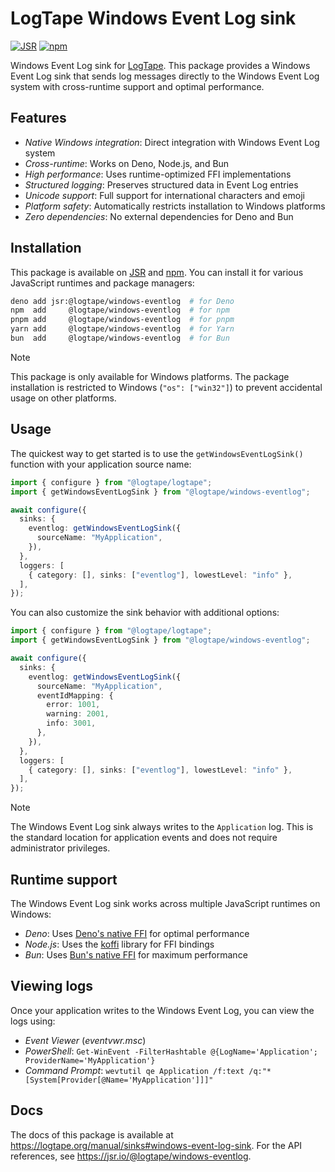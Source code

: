 <!-- deno-fmt-ignore-file -->

LogTape Windows Event Log sink
==============================

[![JSR][JSR badge]][JSR]
[![npm][npm badge]][npm]

Windows Event Log sink for [LogTape]. This package provides a Windows Event Log
sink that sends log messages directly to the Windows Event Log system with
cross-runtime support and optimal performance.

[JSR]: https://jsr.io/@logtape/windows-eventlog
[JSR badge]: https://jsr.io/badges/@logtape/windows-eventlog
[npm]: https://www.npmjs.com/package/@logtape/windows-eventlog
[npm badge]: https://img.shields.io/npm/v/@logtape/windows-eventlog?logo=npm
[LogTape]: https://logtape.org/


Features
--------

 -  *Native Windows integration*: Direct integration with Windows Event Log
    system
 -  *Cross-runtime*: Works on Deno, Node.js, and Bun
 -  *High performance*: Uses runtime-optimized FFI implementations
 -  *Structured logging*: Preserves structured data in Event Log entries
 -  *Unicode support*: Full support for international characters and emoji
 -  *Platform safety*: Automatically restricts installation to Windows platforms
 -  *Zero dependencies*: No external dependencies for Deno and Bun


Installation
------------

This package is available on [JSR] and [npm]. You can install it for various
JavaScript runtimes and package managers:

~~~~ sh
deno add jsr:@logtape/windows-eventlog  # for Deno
npm  add     @logtape/windows-eventlog  # for npm
pnpm add     @logtape/windows-eventlog  # for pnpm
yarn add     @logtape/windows-eventlog  # for Yarn
bun  add     @logtape/windows-eventlog  # for Bun
~~~~

> [!NOTE]
> This package is only available for Windows platforms. The package installation
> is restricted to Windows (`"os": ["win32"]`) to prevent accidental usage on
> other platforms.


Usage
-----

The quickest way to get started is to use the `getWindowsEventLogSink()`
function with your application source name:

~~~~ typescript
import { configure } from "@logtape/logtape";
import { getWindowsEventLogSink } from "@logtape/windows-eventlog";

await configure({
  sinks: {
    eventlog: getWindowsEventLogSink({
      sourceName: "MyApplication",
    }),
  },
  loggers: [
    { category: [], sinks: ["eventlog"], lowestLevel: "info" },
  ],
});
~~~~

You can also customize the sink behavior with additional options:

~~~~ typescript
import { configure } from "@logtape/logtape";
import { getWindowsEventLogSink } from "@logtape/windows-eventlog";

await configure({
  sinks: {
    eventlog: getWindowsEventLogSink({
      sourceName: "MyApplication",
      eventIdMapping: {
        error: 1001,
        warning: 2001,
        info: 3001,
      },
    }),
  },
  loggers: [
    { category: [], sinks: ["eventlog"], lowestLevel: "info" },
  ],
});
~~~~

> [!NOTE]
> The Windows Event Log sink always writes to the `Application` log.
> This is the standard location for application events and does not require
> administrator privileges.


Runtime support
---------------

The Windows Event Log sink works across multiple JavaScript runtimes on Windows:

 -  *Deno*: Uses [Deno's native FFI] for optimal performance
 -  *Node.js*: Uses the [koffi] library for FFI bindings
 -  *Bun*: Uses [Bun's native FFI] for maximum performance

[Deno's native FFI]: https://docs.deno.com/runtime/fundamentals/ffi/
[koffi]: https://koffi.dev/
[Bun's native FFI]: https://bun.sh/docs/api/ffi


Viewing logs
------------

Once your application writes to the Windows Event Log, you can view the logs using:

 -  *Event Viewer* (*eventvwr.msc*)
 -  *PowerShell*: `Get-WinEvent -FilterHashtable @{LogName='Application'; ProviderName='MyApplication'}`
 -  *Command Prompt*: `wevtutil qe Application /f:text /q:"*[System[Provider[@Name='MyApplication']]]"`


Docs
----

The docs of this package is available at
<https://logtape.org/manual/sinks#windows-event-log-sink>. For the API
references, see <https://jsr.io/@logtape/windows-eventlog>.
